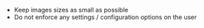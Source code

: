  * Keep images sizes as small as possible
 * Do not enforce any settings / configuration options on the user
